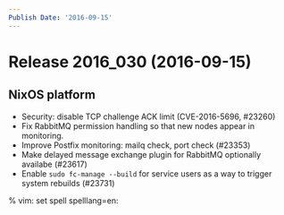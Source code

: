 ```yaml
---
Publish Date: '2016-09-15'
---
```


# Release 2016_030 (2016-09-15)

## NixOS platform

- Security: disable TCP challenge ACK limit (CVE-2016-5696, #23260)
- Fix RabbitMQ permission handling so that new nodes appear in monitoring.
- Improve Postfix monitoring: mailq check, port check (#23353)
- Make delayed message exchange plugin for RabbitMQ optionally availabe (#23617)
- Enable `sudo fc-manage --build` for service users as a way to trigger system
  rebuilds (#23731)

% vim: set spell spelllang=en:
